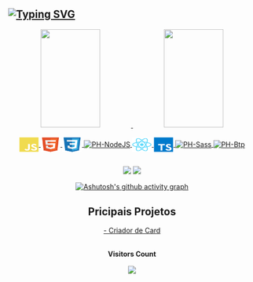 ## [![Typing SVG](https://readme-typing-svg.herokuapp.com/?color=628FDB&size=35&center=true&vCenter=true&width=1000&lines=Hello,+my+name+is+Paulo+Henrique;I'm+22+years+old;I'm+from+Brazil;I+Course+systems+analysis+and+development;Be+Welcome!+:%29)](https://git.io/typing-svg)

<div align="center" height="200em">
  <a href="https://github.com/Paulo-Henrique21">
  <img height="200em" width="49%" src="https://github-readme-stats.vercel.app/api?username=Paulo-Henrique21&show_icons=true&theme=tokyonight&include_all_commits=true&count_private=true"/>
  <img height="200em" width="49%" src="https://github-readme-stats.vercel.app/api/top-langs/?username=Paulo-Henrique21&layout=compact&langs_count=7&theme=tokyonight"/>
</div>
<div align="center"><br>
  <img align="center" alt="PH-Js" height="30" width="40" src="https://raw.githubusercontent.com/devicons/devicon/master/icons/javascript/javascript-plain.svg">
  <img align="center" alt="PH-HTML" height="30" width="40" src="https://raw.githubusercontent.com/devicons/devicon/master/icons/html5/html5-original.svg">
  <img align="center" alt="PH-CSS" height="30" width="40" src="https://raw.githubusercontent.com/devicons/devicon/master/icons/css3/css3-original.svg">
  <img align="center" alt="PH-NodeJS" height="30" width="40" src="https://cdn.jsdelivr.net/gh/devicons/devicon/icons/nodejs/nodejs-original.svg" />
  <img align="center" alt="PH-React" height="30" width="40" src="https://raw.githubusercontent.com/devicons/devicon/master/icons/react/react-original.svg">
  <img align="center" alt="PH-Ts" height="30" width="40" src="https://raw.githubusercontent.com/devicons/devicon/master/icons/typescript/typescript-plain.svg">
  <img align="center" alt="PH-Sass" height="30" width="40" src="https://cdn.jsdelivr.net/gh/devicons/devicon/icons/sass/sass-original.svg" /> 
  <img align="center" alt="PH-Btp" height="30" width="40" src="https://cdn.jsdelivr.net/gh/devicons/devicon/icons/bootstrap/bootstrap-original.svg" />
          



</div>
  
  ##
 
<div align="center"> 
  <a href = "mailto:ph.santc2@gmail.com"><img src="https://img.shields.io/badge/-Gmail-%23333?style=for-the-badge&logo=gmail&logoColor=white" target="_blank"></a>
  <a href="https://www.linkedin.com/in/paulo-henrique-souza-dev/" target="_blank"><img src="https://img.shields.io/badge/-LinkedIn-%230077B5?style=for-the-badge&logo=linkedin&logoColor=white" target="_blank"></a> 
  
  [![Ashutosh's github activity graph](https://github-readme-activity-graph.cyclic.app/graph?username=Paulo-Henrique21&bg_color=none&color=628FDB&line=628FDB&point=#1A1B27&area=true&hide_border=true)](https://github.com/ashutosh00710/github-readme-activity-graph)
 
</div>
  <h2 align="center">Pricipais Projetos</h2>
<div align="center">
<a href="https://organo-alura-five.vercel.app/" target="_blank">- Criador de Card</a> 
</div>


<div align="center">
<br><p align="center"><b>Visitors Count</b></p>  
<p align="center"><img align="center" src="https://profile-counter.glitch.me/{Paulo-Henrique21}/count.svg" /></p> 
<br>
</div>


